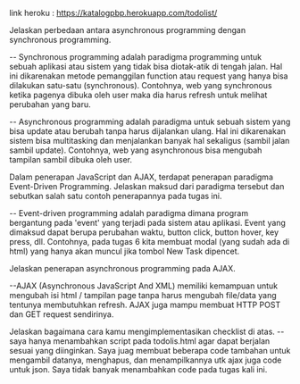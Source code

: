  link heroku : https://katalogpbp.herokuapp.com/todolist/
 
 Jelaskan perbedaan antara asynchronous programming dengan synchronous programming.

 -- Synchronous programming adalah paradigma programming untuk sebuah aplikasi atau sistem yang tidak bisa diotak-atik di tengah jalan. Hal ini dikarenakan metode pemanggilan function atau request yang hanya bisa dilakukan satu-satu (synchronous). Contohnya, web yang synchronous ketika pagenya dibuka oleh user maka dia harus refresh untuk melihat perubahan yang baru.

-- Asynchronous programming adalah paradigma untuk sebuah sistem yang bisa update atau berubah tanpa harus dijalankan ulang. Hal ini dikarenakan sistem bisa multitasking dan menjalankan banyak hal sekaligus (sambil jalan sambil update). Contohnya, web yang asynchronous bisa mengubah tampilan sambil dibuka oleh user.

 Dalam penerapan JavaScript dan AJAX, terdapat penerapan paradigma Event-Driven Programming. Jelaskan maksud dari paradigma tersebut dan sebutkan salah satu contoh penerapannya pada tugas ini.

 -- Event-driven programming adalah paradigma dimana program bergantung pada 'event' yang terjadi pada sistem atau aplikasi. Event yang dimaksud dapat berupa perubahan waktu, button click, button hover, key press, dll. Contohnya, pada tugas 6 kita membuat modal (yang sudah ada di html) yang hanya akan muncul jika tombol New Task dipencet.

 Jelaskan penerapan asynchronous programming pada AJAX.

 --AJAX (Asynchronous JavaScript And XML) memiliki kemampuan untuk mengubah isi html / tampilan page tanpa harus mengubah file/data yang tentunya membutuhkan refresh. AJAX juga mampu membuat HTTP POST dan GET request sendirinya.

 Jelaskan bagaimana cara kamu mengimplementasikan checklist di atas.
 -- saya hanya menambahkan script pada todolis.html agar dapat berjalan sesuai yang diinginkan. Saya juag membuat beberapa code tambahan untuk mengambil datanya, menghapus, dan menampilkannya utk ajax juga code untuk json. Saya tidak banyak menambahkan code pada tugas kali ini.